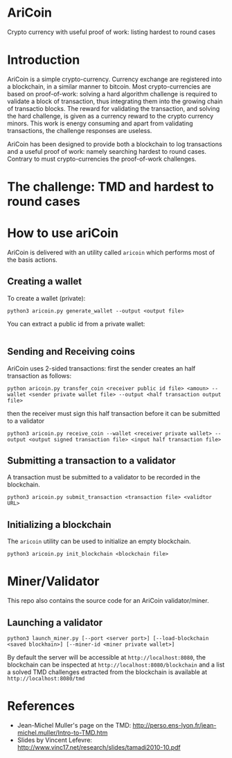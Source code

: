 # AriCoin
Crypto currency with useful proof of work: listing hardest to round cases


# Introduction
AriCoin is a simple crypto-currency. Currency exchange are registered into a blockchain, in a similar manner to bitcoin.
Most crypto-currencies are based on proof-of-work: solving a hard algorithm challenge is required to validate a block of transaction, thus integrating them into the growing chain of transactio blocks.
The reward for validating the transaction, and solving the hard challenge, is given as a currency reward to the crypto currency minors.
This work is energy consuming and apart from validating transactions, the challenge responses are useless.

AriCoin has been designed to provide both a blockchain to log transactions and a useful proof of work: namely searching hardest to round cases.
Contrary to must crypto-currencies the proof-of-work challenges.

# The challenge: TMD and hardest to round cases

# How to use ariCoin

AriCoin is delivered with an utility called `aricoin` which performs most of the basis actions.

## Creating a wallet

To create a wallet (private):
```
python3 aricoin.py generate_wallet --output <output file>
```

You can extract a public id from a private wallet:
```
```

## Sending and Receiving coins

AriCoin uses 2-sided transactions: first the sender creates an half transaction as follows:

```
python aricoin.py transfer_coin <receiver public id file> <amoun> --wallet <sender private wallet file> --output <half transaction output file>
```

then the receiver must sign this half transaction before it can be submitted to a validator

```
python3 aricoin.py receive_coin --wallet <receiver private wallet> --output <output signed transaction file> <input half transaction file>
```

## Submitting a transaction to a validator

A transaction must be submitted to a validator to be recorded in the blockchain.

```
python3 aricoin.py submit_transaction <transaction file> <validtor URL>
```

## Initializing a blockchain

The `aricoin` utility can be used to initialize an empty blockchain.

```
python3 aricoin.py init_blockchain <blockchain file>
```

# Miner/Validator

This repo also contains the source code for an AriCoin validator/miner.

## Launching a validator

```
python3 launch_miner.py [--port <server port>] [--load-blockchain <saved blockhain>] [--miner-id <miner private wallet>]
```

By default the server will be accessible at `http://localhost:8080`, the blockchain can be inspected at `http://localhost:8080/blockchain` and a list a solved TMD challenges extracted from the blockchain is available at `http://localhost:8080/tmd`

# References
- Jean-Michel Muller's page on the TMD: http://perso.ens-lyon.fr/jean-michel.muller/Intro-to-TMD.htm
- Slides by Vincent Lefevre: http://www.vinc17.net/research/slides/tamadi2010-10.pdf

